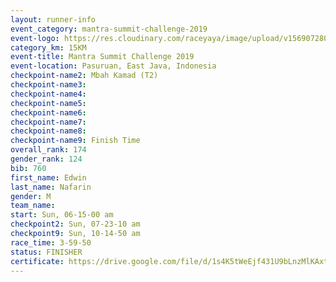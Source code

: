 ```yaml
---
layout: runner-info 
event_category: mantra-summit-challenge-2019 
event-logo: https://res.cloudinary.com/raceyaya/image/upload/v1569072809/logo/mantra-image_segrbx.jpg
category_km: 15KM 
event-title: Mantra Summit Challenge 2019 
event-location: Pasuruan, East Java, Indonesia 
checkpoint-name2: Mbah Kamad (T2) 
checkpoint-name3: 
checkpoint-name4: 
checkpoint-name5: 
checkpoint-name6: 
checkpoint-name7: 
checkpoint-name8: 
checkpoint-name9: Finish Time
overall_rank: 174
gender_rank: 124
bib: 760
first_name: Edwin
last_name: Nafarin
gender: M
team_name: 
start: Sun, 06-15-00 am
checkpoint2: Sun, 07-23-10 am
checkpoint9: Sun, 10-14-50 am
race_time: 3-59-50
status: FINISHER
certificate: https://drive.google.com/file/d/1s4K5tWeEjf431U9bLnzMlKAxtWJg_pvy/view?usp=sharing
---
```

